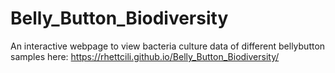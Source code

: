 # Belly_Button_Biodiversity
An interactive webpage to view bacteria culture data of different bellybutton samples here:
https://rhettcili.github.io/Belly_Button_Biodiversity/
